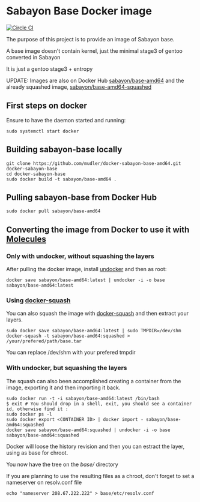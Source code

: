 # Sabayon Base Docker image #

[![Circle CI](https://circleci.com/gh/Sabayon/docker-base-amd64.svg?style=svg)](https://circleci.com/gh/Sabayon/docker-base-amd64)

The purpose of this project is to provide an image of Sabayon base.

A base image doesn't contain kernel, just the minimal stage3 of gentoo converted in Sabayon

It is just a gentoo stage3 + entropy

UPDATE: Images are also on Docker Hub [sabayon/base-amd64](https://registry.hub.docker.com/u/sabayon/base-amd64/) and the already squashed image, 
[sabayon/base-amd64-squashed](https://registry.hub.docker.com/u/sabayon/base-amd64-squashed/)

## First steps on docker

Ensure to have the daemon started and running:

    sudo systemctl start docker

## Building sabayon-base locally

    git clone https://github.com/mudler/docker-sabayon-base-amd64.git docker-sabayon-base
    cd docker-sabayon-base
    sudo docker build -t sabayon/base-amd64 .

## Pulling sabayon-base from Docker Hub

    sudo docker pull sabayon/base-amd64

## Converting the image from Docker to use it with [Molecules](https://github.com/Sabayon/molecules)

### Only with undocker, without squashing the layers

After pulling the docker image, install [undocker](https://github.com/larsks/undocker/) and then as root:

    docker save sabayon/base-amd64:latest | undocker -i -o base sabayon/base-amd64:latest

### Using [docker-squash](https://github.com/jwilder/docker-squash)
You can also squash the image with [docker-squash](https://github.com/jwilder/docker-squash) and then extract your layers.

    sudo docker save sabayon/base-amd64:latest | sudo TMPDIR=/dev/shm docker-squash -t sabayon/base-amd64:squashed > /your/prefered/path/base.tar

You can replace /dev/shm with your prefered tmpdir

### With undocker, but squashing the layers

The squash can also been accomplished creating a container from the image, exporting it and then importing it back.

    sudo docker run -t -i sabayon/base-amd64:latest /bin/bash
    $ exit # You should drop in a shell, exit, you should see a container id, otherwise find it :
    sudo docker ps -l
    sudo docker export <CONTAINER ID> | docker import - sabayon/base-amd64:squashed
    docker save sabayon/base-amd64:squashed | undocker -i -o base sabayon/base-amd64:squashed

Docker will loose the history revision and then you can estract the layer, using as base for chroot.

You now have the tree on the *base/* directory

If you are planning to use the resulting files as a chroot, don't forget to set a nameserver on resolv.conf file

    echo "nameserver 208.67.222.222" > base/etc/resolv.conf

